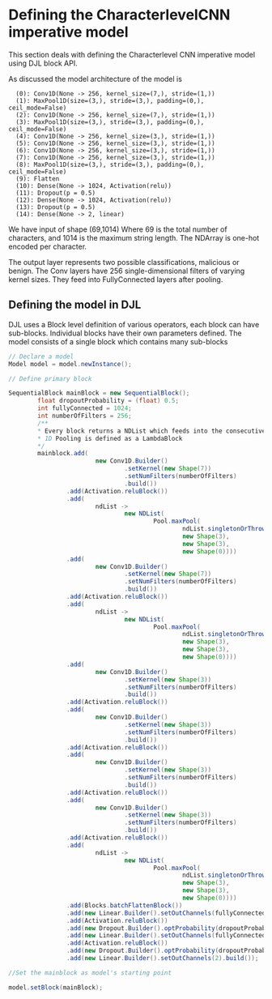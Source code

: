 # Defining the CharacterlevelCNN imperative model

This section deals with defining the Characterlevel CNN imperative model using DJL block API.

As discussed the model architecture of the model is

```
  (0): Conv1D(None -> 256, kernel_size=(7,), stride=(1,))
  (1): MaxPool1D(size=(3,), stride=(3,), padding=(0,), ceil_mode=False)
  (2): Conv1D(None -> 256, kernel_size=(7,), stride=(1,))
  (3): MaxPool1D(size=(3,), stride=(3,), padding=(0,), ceil_mode=False)
  (4): Conv1D(None -> 256, kernel_size=(3,), stride=(1,))
  (5): Conv1D(None -> 256, kernel_size=(3,), stride=(1,))
  (6): Conv1D(None -> 256, kernel_size=(3,), stride=(1,))
  (7): Conv1D(None -> 256, kernel_size=(3,), stride=(1,))
  (8): MaxPool1D(size=(3,), stride=(3,), padding=(0,), ceil_mode=False)
  (9): Flatten
  (10): Dense(None -> 1024, Activation(relu))
  (11): Dropout(p = 0.5)
  (12): Dense(None -> 1024, Activation(relu))
  (13): Dropout(p = 0.5)
  (14): Dense(None -> 2, linear)

```

We have input of shape (69,1014) Where 69 is the total number of characters, and 1014 is the maximum string length. The NDArray is one-hot encoded per character. 

The output layer represents two possible classifications, malicious or benign. The Conv layers have 256 single-dimensional filters of varying kernel sizes. They feed into FullyConnected layers after pooling.


## Defining the model in DJL

DJL uses a Block level definition of various operators, each block can have sub-blocks. Individual blocks have their own parameters defined. The model consists of a single block which contains many sub-blocks

```java
// Declare a model
Model model = model.newInstance();

// Define primary block

SequentialBlock mainBlock = new SequentialBlock();
        float dropoutProbability = (float) 0.5;
        int fullyConnected = 1024;
        int numberOfFilters = 256;
        /**
        * Every block returns a NDList which feeds into the consecutive Block
        * 1D Pooling is defined as a LambdaBlock 
        */
        mainblock.add(
                        new Conv1D.Builder()
                                .setKernel(new Shape(7))
                                .setNumFilters(numberOfFilters)
                                .build())
                .add(Activation.reluBlock())
                .add(
                        ndList ->
                                new NDList(
                                        Pool.maxPool(
                                                ndList.singletonOrThrow(),
                                                new Shape(3),
                                                new Shape(3),
                                                new Shape(0))))
                .add(
                        new Conv1D.Builder()
                                .setKernel(new Shape(7))
                                .setNumFilters(numberOfFilters)
                                .build())
                .add(Activation.reluBlock())
                .add(
                        ndList ->
                                new NDList(
                                        Pool.maxPool(
                                                ndList.singletonOrThrow(),
                                                new Shape(3),
                                                new Shape(3),
                                                new Shape(0))))
                .add(
                        new Conv1D.Builder()
                                .setKernel(new Shape(3))
                                .setNumFilters(numberOfFilters)
                                .build())
                .add(Activation.reluBlock())
                .add(
                        new Conv1D.Builder()
                                .setKernel(new Shape(3))
                                .setNumFilters(numberOfFilters)
                                .build())
                .add(Activation.reluBlock())
                .add(
                        new Conv1D.Builder()
                                .setKernel(new Shape(3))
                                .setNumFilters(numberOfFilters)
                                .build())
                .add(Activation.reluBlock())
                .add(
                        new Conv1D.Builder()
                                .setKernel(new Shape(3))
                                .setNumFilters(numberOfFilters)
                                .build())
                .add(Activation.reluBlock())
                .add(
                        ndList ->
                                new NDList(
                                        Pool.maxPool(
                                                ndList.singletonOrThrow(),
                                                new Shape(3),
                                                new Shape(3),
                                                new Shape(0))))
                .add(Blocks.batchFlattenBlock())
                .add(new Linear.Builder().setOutChannels(fullyConnected).build())
                .add(Activation.reluBlock())
                .add(new Dropout.Builder().optProbability(dropoutProbability).build())
                .add(new Linear.Builder().setOutChannels(fullyConnected).build())
                .add(Activation.reluBlock())
                .add(new Dropout.Builder().optProbability(dropoutProbability).build())
                .add(new Linear.Builder().setOutChannels(2).build());

//Set the mainblock as model's starting point

model.setBlock(mainBlock);

```
